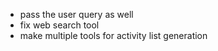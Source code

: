 - pass the user query as well
- fix web search tool
- make multiple tools for activity list generation

